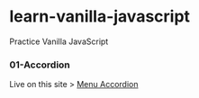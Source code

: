 # learn-vanilla-javascript
Practice Vanilla JavaScript

### 01-Accordion
Live on this site > [Menu Accordion](https://menu-accordion.netlify.com)
